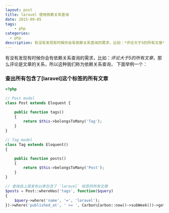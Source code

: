 ```yaml
---
layout: post
title: laravel 使用依赖关系查询
date: 2015-09-05
tags: 
    - php
categories:
  - php
description: 有没有发现有时候你会有依赖关系查询的需求，比如：*评论大于5的所有文章*，那么评论是文章的关系，所以这种我们称为依赖关系查询
---
```

<!--more-->

有没有发现有时候你会有依赖关系查询的需求，比如：*评论大于5的所有文章*，那么评论是文章的关系，所以这种我们称为依赖关系查询，
下面举例一个：

### 查出所有包含了[laravel]这个标签的所有文章

```php
<?php

// Post model
class Post extends Eloquent {

    public function tags()
    {
        return $this->belongsToMany('Tag');
    }
}

// Tag model
class Tag extends Eloquent()
{

    public function posts()
    {
        return $this->belongsToMany('Post');
    }
}

// 查询自上周发布以来包含了 `laravel` 标签的所有文章
$posts = Post::whereHas('tags', function($query)
{
    $query->where('name', '=', 'laravel');
})->where('published_at', ' >= ', Carbon\Carbon::now()->subWeek())->get();
```